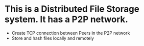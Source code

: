 # This is a Distributed File Storage system. It has a P2P network.

- Create TCP connection between Peers in the P2P network
- Store and hash files locally and remotely
